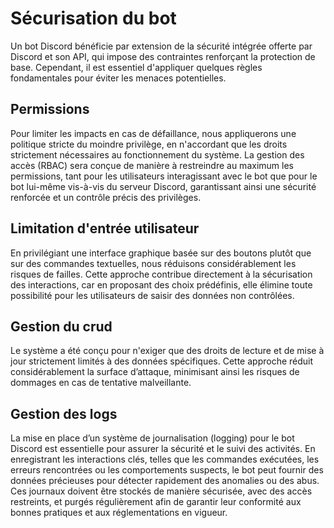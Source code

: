 # Sécurisation du bot

Un bot Discord bénéficie par extension de la sécurité intégrée offerte par Discord et son API, qui impose des contraintes renforçant la protection de base. Cependant, il est essentiel d'appliquer quelques règles fondamentales pour éviter les menaces potentielles.

## Permissions

Pour limiter les impacts en cas de défaillance, nous appliquerons une politique stricte du moindre privilège, en n'accordant que les droits strictement nécessaires au fonctionnement du système. La gestion des accès (RBAC) sera conçue de manière à restreindre au maximum les permissions, tant pour les utilisateurs interagissant avec le bot que pour le bot lui-même vis-à-vis du serveur Discord, garantissant ainsi une sécurité renforcée et un contrôle précis des privilèges.

## Limitation d'entrée utilisateur

En privilégiant une interface graphique basée sur des boutons plutôt que sur des commandes textuelles, nous réduisons considérablement les risques de failles. Cette approche contribue directement à la sécurisation des interactions, car en proposant des choix prédéfinis, elle élimine toute possibilité pour les utilisateurs de saisir des données non contrôlées.

## Gestion du crud

Le système a été conçu pour n'exiger que des droits de lecture et de mise à jour strictement limités à des données spécifiques. Cette approche réduit considérablement la surface d’attaque, minimisant ainsi les risques de dommages en cas de tentative malveillante.

## Gestion des logs

La mise en place d’un système de journalisation (logging) pour le bot Discord est essentielle pour assurer la sécurité et le suivi des activités. En enregistrant les interactions clés, telles que les commandes exécutées, les erreurs rencontrées ou les comportements suspects, le bot peut fournir des données précieuses pour détecter rapidement des anomalies ou des abus. Ces journaux doivent être stockés de manière sécurisée, avec des accès restreints, et purgés régulièrement afin de garantir leur conformité aux bonnes pratiques et aux réglementations en vigueur.